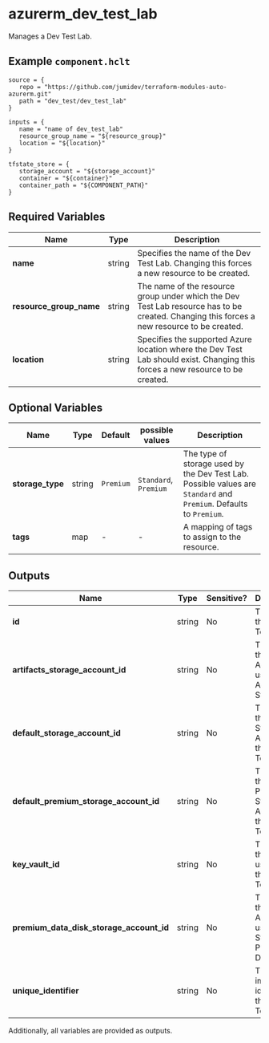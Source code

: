 # azurerm_dev_test_lab

Manages a Dev Test Lab.

## Example `component.hclt`

```hcl
source = {
   repo = "https://github.com/jumidev/terraform-modules-auto-azurerm.git"   
   path = "dev_test/dev_test_lab"   
}

inputs = {
   name = "name of dev_test_lab"   
   resource_group_name = "${resource_group}"   
   location = "${location}"   
}

tfstate_store = {
   storage_account = "${storage_account}"   
   container = "${container}"   
   container_path = "${COMPONENT_PATH}"   
}

```

## Required Variables

| Name | Type |  Description |
| ---- | --------- |  ----------- |
| **name** | string |  Specifies the name of the Dev Test Lab. Changing this forces a new resource to be created. | 
| **resource_group_name** | string |  The name of the resource group under which the Dev Test Lab resource has to be created. Changing this forces a new resource to be created. | 
| **location** | string |  Specifies the supported Azure location where the Dev Test Lab should exist. Changing this forces a new resource to be created. | 

## Optional Variables

| Name | Type |  Default  |  possible values |  Description |
| ---- | --------- |  ----------- | ----------- | ----------- |
| **storage_type** | string |  `Premium`  |  `Standard`, `Premium`  |  The type of storage used by the Dev Test Lab. Possible values are `Standard` and `Premium`. Defaults to `Premium`. | 
| **tags** | map |  -  |  -  |  A mapping of tags to assign to the resource. | 



## Outputs

| Name | Type | Sensitive? | Description |
| ---- | ---- | --------- | --------- |
| **id** | string | No  | The ID of the Dev Test Lab. | 
| **artifacts_storage_account_id** | string | No  | The ID of the Storage Account used for Artifact Storage. | 
| **default_storage_account_id** | string | No  | The ID of the Default Storage Account for this Dev Test Lab. | 
| **default_premium_storage_account_id** | string | No  | The ID of the Default Premium Storage Account for this Dev Test Lab. | 
| **key_vault_id** | string | No  | The ID of the Key used for this Dev Test Lab. | 
| **premium_data_disk_storage_account_id** | string | No  | The ID of the Storage Account used for Storage of Premium Data Disk. | 
| **unique_identifier** | string | No  | The unique immutable identifier of the Dev Test Lab. | 

Additionally, all variables are provided as outputs.
